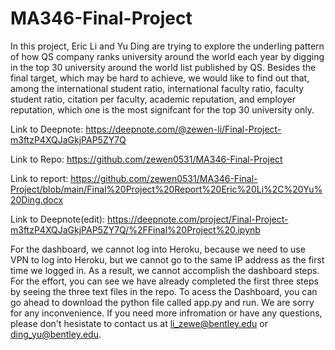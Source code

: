 # MA346-Final-Project
In this project, Eric Li and Yu Ding are trying to explore the underling pattern of how QS company ranks university around the world each year by digging in the top 30 university around the world list published by QS. Besides the final target, which may be hard to achieve, we would like to find out that, among the international student ratio, international faculty ratio, faculty student ratio, citation per faculty, academic reputation, and employer reputation, which one is the most signifcant for the top 30 university only. 

Link to Deepnote: https://deepnote.com/@zewen-li/Final-Project-m3ftzP4XQJaGkjPAP5ZY7Q

Link to Repo: https://github.com/zewen0531/MA346-Final-Project

Link to report: https://github.com/zewen0531/MA346-Final-Project/blob/main/Final%20Project%20Report%20Eric%20Li%2C%20Yu%20Ding.docx

Link to Deepnote(edit): https://deepnote.com/project/Final-Project-m3ftzP4XQJaGkjPAP5ZY7Q/%2FFinal%20Project%20.ipynb

For the dashboard, we cannot log into Heroku, because we need to use VPN to log into Heroku, but we cannot go to the same IP address as the first time we logged in. As a result, we cannot accomplish the dashboard steps. For the effort, you can see we have already completed the first three steps by seeing the three text files in the repo. To acess the Dashboard, you can go ahead to download the python file called app.py and run. We are sorry for any inconvenience. If you need more infromation or have any questions, please don't hesistate to contact us at li_zewe@bentley.edu or ding_yu@bentley.edu. 
